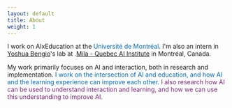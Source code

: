 ```yaml
---
layout: default
title: About
weight: 1
---
```


I work on AIxEducation at the <span style="color:#006BB6">Université de Montréal</span>. 
I'm also an intern in  [Yoshua Bengio](https://yoshuabengio.org/)'s lab at <span style="color:#7B2679">.[Mila - Quebec AI Institute](https://mila.quebec/en/)</span> in Montréal, Canada.

My work primarily focuses on AI and interaction, both in research and implementation.
<span style="color:#006BB6">I work on the intersection of AI and education, and how AI and the learning experience can improve each other.</span>
<span style="color:#7B2679">I also research how AI can be used to understand interaction and learning, and how we can use this understanding to improve AI.</span>
